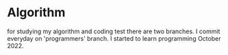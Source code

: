 # Algorithm
for studying my algorithm and coding test
there are two branches.
I commit everyday on 'programmers' branch.
I started to learn programming October 2022.

